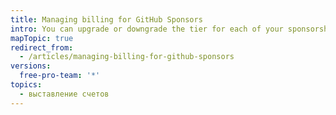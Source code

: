 ```yaml
---
title: Managing billing for GitHub Sponsors
intro: You can upgrade or downgrade the tier for each of your sponsorships.
mapTopic: true
redirect_from:
  - /articles/managing-billing-for-github-sponsors
versions:
  free-pro-team: '*'
topics:
  - выставление счетов
---
```


